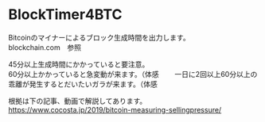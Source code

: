 # BlockTimer4BTC

Bitcoinのマイナーによるブロック生成時間を出力します。  
blockchain.com　参照

45分以上生成時間にかかっていると要注意。  
60分以上かかっていると急変動が来ます。（体感　　
一日に2回以上60分以上の乖離が発生するとだいたいガラが来ます。（体感　　

根拠は下の記事、動画で解説してあります。　　
https://www.cocosta.jp/2019/bitcoin-measuring-sellingpressure/
